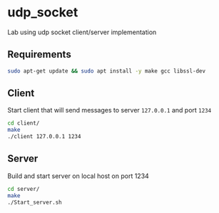 # udp_socket
Lab using udp socket client/server implementation

## Requirements
```sh
sudo apt-get update && sudo apt install -y make gcc libssl-dev

```
## Client
Start client that will send messages to server `127.0.0.1` and port `1234`
```sh
cd client/
make
./client 127.0.0.1 1234
```

## Server
Build and start server on local host on port 1234
```sh
cd server/
make
./Start_server.sh
```
